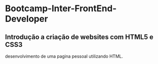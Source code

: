 # Bootcamp-Inter-FrontEnd-Developer

## Introdução a criação de websites com HTML5 e CSS3

desenvolvimento de uma pagina pessoal utilizando HTML.